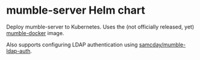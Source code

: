 # mumble-server Helm chart

Deploy mumble-server to Kubernetes. Uses the (not officially released, yet) [mumble-docker](https://github.com/mumble-voip/mumble-docker) image.

Also supports configuring LDAP authentication using [samcday/mumble-ldap-auth](https://github.com/samcday/mumble-ldap-auth).
